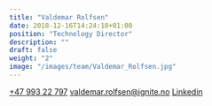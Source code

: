 ```yaml
---
title: "Valdemar Rolfsen"
date: 2018-12-16T14:24:18+01:00
position: "Technology Director"
description: ""
draft: false
weight: "2"
image: "/images/team/Valdemar_Rolfsen.jpg"
---
```


<a class="phoneto" href="tel:+47 993 22 797"><i class="fas fa-phone"></i>+47 993 22 797</a>
<a class="mailto" href="mailto:valdemar.rolfsen@ignite.no"><i class="fas fa-envelope"></i>valdemar.rolfsen@ignite.no</a>
<a class="mailto" target="_blank" href="https://www.linkedin.com/in/valdemar-edvard-sandal-rolfsen-43876a76/"><i class="fab fa-linkedin-in"></i>Linkedin</a>
